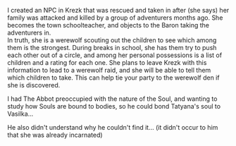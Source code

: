 
I created an NPC in Krezk that was rescued and taken in after (she says) her family was attacked and killed by a group of adventurers months ago.  She becomes the town schoolteacher, and objects to the Baron taking the adventurers in.  
In truth, she is a werewolf scouting out the children to see which among them is the strongest.  During breaks in school, she has them try to push each other out of a circle, and among her personal possessions is a list of children and a rating for each one.  She plans to leave Krezk with this information to lead to a werewolf raid, and she will be able to tell them which children to take. This can help tie your party to the werewolf den if she is discovered. 





I had The Abbot preoccupied with the nature of the Soul, and wanting to study how Souls are bound to bodies, so he could bond Tatyana's soul to Vasilka...

He also didn't understand why he couldn't find it... (it didn't occur to him that she was already incarnated)





